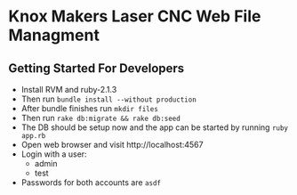# Knox Makers Laser CNC Web File Managment

## Getting Started For Developers
* Install RVM and ruby-2.1.3
* Then run `bundle install --without production`
* After bundle finishes run `mkdir files`
* Then run `rake db:migrate && rake db:seed`
* The DB should be setup now and the app can be started by running `ruby app.rb`
* Open web browser and visit http://localhost:4567
* Login with a user:
  * admin
  * test
* Passwords for both accounts are `asdf`

